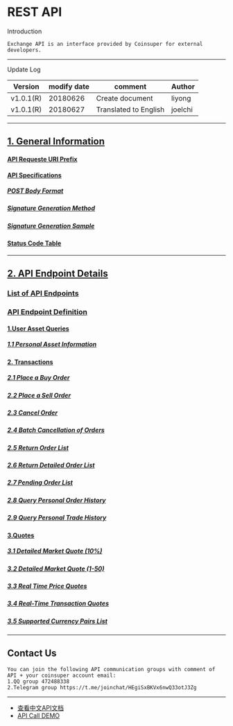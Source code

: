 # REST API

Introduction

```
Exchange API is an interface provided by Coinsuper for external developers.
```

------

Update Log

| Version   | modify date | comment               | Author  |
| --------- | ----------- | --------------------- | ------- |
| v1.0.1(R) | 20180626    | Create document       | liyong  |
| v1.0.1(R) | 20180627    | Translated to English | joelchi |

------

## [1. General Information](https://github.com/coinsuper-premium/API_docs_en/wiki#1-general-information)

#### [API Requeste URI Prefix](https://github.com/coinsuper-premium/API_docs_en/wiki#api-request-uri-prefix)

#### [API Specifications](https://github.com/coinsuper-premium/API_docs_en/wiki#api-specifications)

##### [POST Body Format](https://github.com/coinsuper-premium/API_docs_en/wiki#post-body-format)

##### [Signature Generation Method](https://github.com/coinsuper-premium/API_docs_en/wiki#signature-generation-method) 

#####  [Signature Generation Sample](https://github.com/coinsuper-premium/API_docs_en/wiki#signature-generation-sample) 

####  [Status Code Table](https://github.com/coinsuper-premium/API_docs_en/wiki#status-code-table) 

------

## [2. API Endpoint Details](https://github.com/coinsuper-premium/API_docs_en/wiki#2-api-endpoint-details)

### [List of API Endpoints](https://github.com/coinsuper-premium/API_docs_en/wiki#list-of-api-endpoints)

### [API Endpoint Definition](https://github.com/coinsuper-premium/API_docs_en/wiki#api-endpoint-definition)

#### [1.User Asset Queries](https://github.com/coinsuper-premium/API_docs_en/wiki#1user-asset-queries)

##### [1.1 Personal Asset Information](https://github.com/coinsuper-premium/API_docs_en/wiki#11-personal-asset-information)

#### [2. Transactions](https://github.com/coinsuper-premium/API_docs_en/wiki#2-transactions)

##### [2.1 Place a Buy Order](https://github.com/coinsuper-premium/API_docs_en/wiki#21-place-a-buy-order)

##### [2.2 Place a Sell Order](https://github.com/coinsuper-premium/API_docs_en/wiki#22-place-a-sell-order)

##### [2.3 Cancel Order](https://github.com/coinsuper-premium/API_docs_en/wiki#23-cancel-order)

##### [2.4 Batch Cancellation of Orders](https://github.com/coinsuper-premium/API_docs_en/wiki#24-batch-cancellation-of-orders)

##### [2.5 Return Order List](https://github.com/coinsuper-premium/API_docs_en/wiki#24-return-order-list)

##### [2.6 Return Detailed Order List](https://github.com/coinsuper-premium/API_docs_en/wiki#25-return-detailed-order-list)

##### [2.7 Pending Order List](https://github.com/coinsuper-premium/API_docs_en/wiki#26-pending-order-list)

##### [2.8 Query Personal Order History](https://github.com/coinsuper-premium/API_docs_en/wiki#28-query-personal-order-history)

##### [2.9 Query Personal Trade History](https://github.com/coinsuper-premium/API_docs_en/wiki#29-query-personal-trade-history)

#### [3.Quotes](https://github.com/coinsuper-premium/API_docs_en/wiki#3quotes)

##### [3.1 Detailed Market Quote (10%)](https://github.com/coinsuper-premium/API_docs_en/wiki#31-detailed-market-quote-10)

##### [3.2 Detailed Market Quote (1-50)](https://github.com/coinsuper-premium/API_docs_en/wiki#32-detailed-market-quote-1-50)

##### [3.3 Real Time Price Quotes](https://github.com/coinsuper-premium/API_docs_en/wiki#33-real-time-price-quotes)

##### [3.4 Real-Time Transaction Quotes](https://github.com/coinsuper-premium/API_docs_en/wiki#34-real-time-transaction-quotes)

##### [3.5 Supported Currency Pairs List](https://github.com/coinsuper-premium/API_docs_en/wiki#35-supported-currency-pairs-list)



------

## Contact Us

```
You can join the following API communication groups with comment of API + your coinsuper account email:
1.QQ group 472488338 
2.Telegram group https://t.me/joinchat/HEgiSxBKVx6nwQ33otJ3Zg
```



------

* [查看中文API文档](https://github.com/coinsuper-premium/API_docs)
* [API Call DEMO](https://github.com/coinsuper-premium/REST_API_demos)